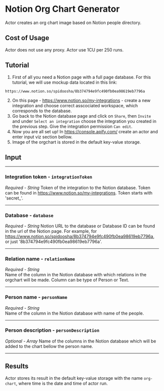 # Notion Org Chart Generator
Actor creates an org chart image based on Notion people directory.

## Cost of Usage
Actor does not use any proxy. Actor use 1CU per 250 runs.

## Tutorial
1) First of all you need a Notion page with a full page database.
For this tutorial, we will use mockup data located in this link:
```
https://www.notion.so/spidoosha/8b374794e9fc490fb0ea98619eb7796a
```
2) On this page - https://www.notion.so/my-integrations - create a new integration and choose correct asscociated workspace, which corresponds to the database.
3) Go back to the Notion database page and click on `Share`, then `Invite` and under `Select an integration` choose the integration you created in the previous step. Give the integration permission `Can edit`.
4) Now you are all set up! In https://console.apify.com/ create an actor and enter input viz section bellow.
5) Image of the orgchart is stored in the default key-value storage.

## Input
<hr>

### Integration token - ```integrationToken```
*Required - String*
Token of the integration to the Notion database. Token can be found in https://www.notion.so/my-integrations. Token starts with 'secret_'.
<hr>

### Database - ```database```
*Required - String*
Notion URL to the database or Database ID can be found in the url of the Notion page. For example, for https://www.notion.so/spidoosha/8b374794e9fc490fb0ea98619eb7796a, or just '8b374794e9fc490fb0ea98619eb7796a'.
<hr>

### Relation name - ```relationName```
*Required - String*<br>
Name of the column in the Notion database with which relations in the orgchart will be made. Column can be type of Person or Text.
<hr>

### Person name - ```personName```
*Required - String* <br>
Name of the column in the Notion database with name of the people.
<hr>

### Person description - ```personDescription```
*Optional - Array*
Name of the columns in the Notion database which will be added to the chart bellow the person name.
<hr>

## Results
Actor stores its result in the default key-value storage with the name `org-chart`, where time is the date and time of actor run.